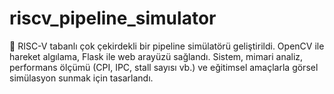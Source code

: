 # riscv_pipeline_simulator
📌 RISC-V tabanlı çok çekirdekli bir pipeline simülatörü geliştirildi. OpenCV ile hareket algılama, Flask ile web arayüzü sağlandı. Sistem, mimari analiz, performans ölçümü (CPI, IPC, stall sayısı vb.) ve eğitimsel amaçlarla görsel simülasyon sunmak için tasarlandı.
